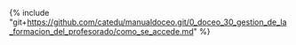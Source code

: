 {% include "git+https://github.com/catedu/manualdoceo.git/0_doceo_30_gestion_de_la_formacion_del_profesorado/como_se_accede.md" %}
